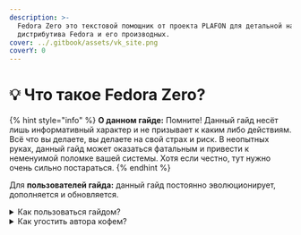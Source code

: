 ```yaml
---
description: >-
  Fedora Zero это текстовой помощник от проекта PLAFON для детальной настройки
  дистрибутива Fedora и его производных.
cover: ../.gitbook/assets/vk_site.png
coverY: 0
---
```


# 💡 Что такое Fedora Zero?

{% hint style="info" %}
**О данном гайде:** Помните! Данный гайд несёт лишь информативный характер и не призывает к каким либо действиям. Всё что вы делаете, вы делаете на свой страх и риск. В неопытных руках, данный гайд может оказаться фатальным и привести к неменуимой поломке вашей системы. Хотя если честно, тут нужно очень сильно постараться.
{% endhint %}

Для **пользователей гайда:** данный гайд постоянно эволюционирует, дополняется и обновляется.

<details>

<summary>Как пользоваться гайдом?</summary>

Данный гайд можно использовать как пошаговое пособие для новичков, либо как "шпаргалку" для более уверенных пользователей GNU/Linux.

</details>

<details>

<summary>Как угостить автора кофем?</summary>

**Спонсорство на YouTube:** [https://bit.ly/3MHNzWa](https://www.youtube.com/redirect?event=video\_description\&redir\_token=QUFFLUhqbEx4ZFh4eTRoOVgteDJhUDRwUTR6dng2Wmd2Z3xBQ3Jtc0tsNXd1QUdCc1l3ZzFta3V1UWVaalk1bl9oVlkwWF83VXNDdHNyTEZ4amV4NmhWeFZ1WE5waldUeDBCWTl6Q2xNOWpHTk5fOXJNUWpSUWo5UzF1OW9IcVd5Y2NkUXVHN3loM2dveFdiT0pmejVOdlZzaw\&q=https%3A%2F%2Fbit.ly%2F3MHNzWa\&v=PXZtfis4CdM)&#x20;

Patreon: [https://patreon.com/plafonlinux](https://www.youtube.com/redirect?event=video\_description\&redir\_token=QUFFLUhqa2JNNHBsYllJVTR1ckM1cDBHakVBZnpaSFBUd3xBQ3Jtc0trRHVPR1NQR3FzVGM1M2VHVGJSdjBVcWY0cjJGZDBzNk5zdXFMYVZiRjl1SXZPRmlVcHRQbUtoVXBtNXppU1RHRGdwTXgwQk5vUWdkeHVaMllIRkZjWG02ZWRNR0ctOEl3U19aMEp4d2NLYy1qbGZsNA\&q=https%3A%2F%2Fpatreon.com%2Fplafonlinux\&v=PXZtfis4CdM)

</details>
